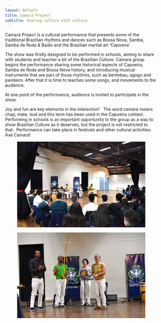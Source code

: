 ```yaml
---
layout: default
title: Camará Project
subtitle: Sharing culture with culture
---
```


Camará Project is a cultural performance that presents some of the traditional Brazilian rhythms and dances such as Bossa Nova, Samba, Samba de Roda & Baião and the Brazilian martial art ‘Capoeira’.

The show was firstly designed to be performed in schools, aiming to share with students and teacher a bit of the Brazilian Culture. Camará group begins the performance sharing some historical aspects of Capoeira, Samba de Roda and Bossa Nova history, and introducing musical instruments that are part of those rhythms, such as berimbau, agogo and pandeiro. After that it is time to teaches some songs, and movements to the audience.

At one point of the performance, audience is invited to participate in the show. 

Joy and fun are key elements in the interaction!
 
The word camará means chap, mate, bud and this term has been used in the Capoeira context. 
 
Performing in schools is an important opportunity to the group as a way to show Brazilian Culture as it deserves, but the project is not restricted to that.  Performance can take place in festivals and other cultural activities.
 
Axé Camará! 
 

 <div class="row">
  <figure class=" col-lg-6 col-md-6">
    <img class="img-fluid" src="images/camara_2.jpg">  
  </figure>
  <figure class=" col-lg-6 col-md-6">
      <img class="img-fluid" src="images/camara_3.jpg">
  </figure>
</div>